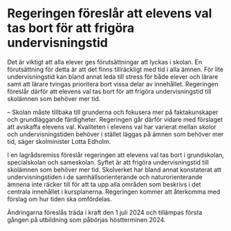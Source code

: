 # Regeringen föreslår att elevens val tas bort för att frigöra undervisningstid

Det är viktigt att alla elever ges förutsättningar att lyckas i skolan. En förutsättning för detta är att det finns tillräckligt med tid i alla ämnen. För lite undervisningstid kan bland annat leda till stress för både elever och lärare samt att lärare tvingas prioritera bort vissa delar av innehållet. Regeringen föreslår därför att elevens val tas bort för att frigöra undervisningstid till skolämnen som behöver mer tid.

– Skolan måste tillbaka till grunderna och fokusera mer på faktakunskaper och grundläggande färdigheter. Regeringen går därför vidare med förslaget att avskaffa elevens val. Kvaliteten i elevens val har varierat mellan skolor och undervisningstiden behöver i stället läggas på ämnen som behöver mer tid, säger skolminister Lotta Edholm.

I en lagrådsremiss föreslår regeringen att elevens val tas bort i grundskolan, specialskolan och sameskolan. Syftet är att frigöra undervisningstid till skolämnen som behöver mer tid. Skolverket har bland annat konstaterat att undervisningstiden i de samhällsorienterande och naturorienterande ämnena inte räcker till för att ta upp alla områden som beskrivs i det centrala innehållet i kursplanerna. Regeringen kommer att återkomma med förslag om hur tiden ska omfördelas.

Ändringarna föreslås träda i kraft den 1 juli 2024 och tillämpas första gången på utbildning som påbörjas höstterminen 2024.
